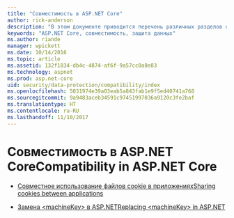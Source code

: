 ```yaml
---
title: "Совместимость в ASP.NET Core"
author: rick-anderson
description: "В этом документе приводится перечень различных разделов о совместимости с защитой данных в ASP.NET Core."
keywords: "ASP.NET Core, совместимость, защита данных"
ms.author: riande
manager: wpickett
ms.date: 10/14/2016
ms.topic: article
ms.assetid: 132f1834-db4c-4874-af6f-9a57cc0a8e83
ms.technology: aspnet
ms.prod: asp.net-core
uid: security/data-protection/compatibility/index
ms.openlocfilehash: 5031974e39a03eab5a843fab1e9f5ed40741a768
ms.sourcegitcommit: 9a9483aceb34591c97451997036a9120c3fe2baf
ms.translationtype: HT
ms.contentlocale: ru-RU
ms.lasthandoff: 11/10/2017
---
```

# <a name="compatibility-in-aspnet-core"></a><span data-ttu-id="f5fa7-104">Совместимость в ASP.NET Core</span><span class="sxs-lookup"><span data-stu-id="f5fa7-104">Compatibility in ASP.NET Core</span></span>

* [<span data-ttu-id="f5fa7-105">Совместное использование файлов cookie в приложениях</span><span class="sxs-lookup"><span data-stu-id="f5fa7-105">Sharing cookies between applications</span></span>](cookie-sharing.md)

* [<span data-ttu-id="f5fa7-106">Замена \<machineKey> в ASP.NET</span><span class="sxs-lookup"><span data-stu-id="f5fa7-106">Replacing \<machineKey> in ASP.NET</span></span>](replacing-machinekey.md)
